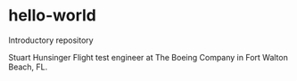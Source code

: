 # hello-world
Introductory repository

Stuart Hunsinger
Flight test engineer at The Boeing Company in Fort Walton Beach, FL.
